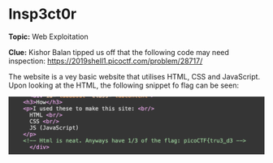 # Insp3ct0r

**Topic:** Web Exploitation

**Clue:** Kishor Balan tipped us off that the following code may need inspection: https://2019shell1.picoctf.com/problem/28717/

The website is a vey basic website that utilises HTML, CSS and JavaScript. Upon looking at the HTML, the following snippet fo flag can be seen:

![Part one of the flag](https://github.com/Av3rageJoe/CTFs/blob/master/PicoCTF-2019/Images/Screenshot%202019-11-12%20at%2018.23.51.png)
